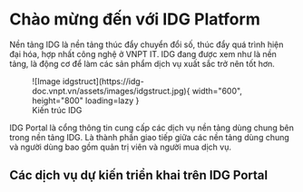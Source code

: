 # Chào mừng đến với IDG Platform

Nền tảng IDG là nền tảng thúc đẩy chuyển đổi số, thúc đẩy quá trình hiện đại hóa, hợp nhất công nghệ ở VNPT IT. IDG đang được xem như là nền tảng, là động cơ để làm các sản phẩm dịch vụ xuất sắc trở nên tốt hơn.

<figure markdown>
  ![Image idgstruct](https://idg-doc.vnpt.vn/assets/images/idgstruct.jpg){ width="600", height="800" loading=lazy }
  <figcaption>Kiến trúc IDG</figcaption>
</figure>

IDG Portal là cổng thông tin cung cấp các dịch vụ nền tảng dùng chung bên trong nền tảng IDG. Là thành phần giao tiếp giữa các nền tảng dùng chung và người dùng bao gồm quản trị viên và người mua dịch vụ.

## Các dịch vụ dự kiến triển khai trên IDG Portal

